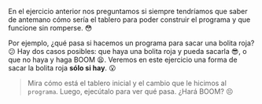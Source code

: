 <gs-toolbox toolbox-url="https://raw.githubusercontent.com/MumukiProject/mumuki-guia-gobstones-alternativa-kids/master/assets/toolbox.xml"> </gs-toolbox>

En el ejercicio anterior nos preguntamos si siempre tendríamos que saber de antemano cómo sería el tablero para poder construir el programa y que funcione sin romperse. :flushed:

Por ejemplo, ¿qué pasa si hacemos un programa para sacar una bolita roja? :confused: Hay dos casos posibles: que haya una bolita roja y pueda sacarla :sunglasses:, o que no haya y haga BOOM :tired_face:. Veremos en este ejercicio una forma de sacar la bolita roja **sólo si hay**. :open_mouth:

> Mira cómo está el tablero inicial y el cambio que le hicimos al `programa`. Luego, ejecútalo para ver qué pasa. ¿Hará BOOM? :persevere:

